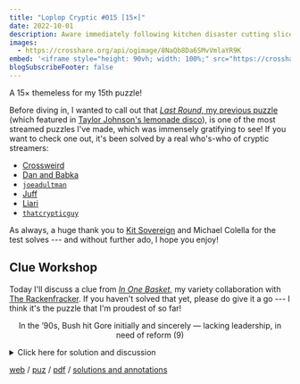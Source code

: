 ```yaml
---
title: "Loplop Cryptic #015 [15×]"
date: 2022-10-01
description: Aware immediately following kitchen disaster cutting slice of chorizo (2,3,4)
images:
  - https://crosshare.org/api/ogimage/8NaQb8Da6SMvVmlaYR9K
embed: '<iframe style="height: 90vh; width: 100%;" src="https://crosshare.org/embed/8NaQb8Da6SMvVmlaYR9K/ArvGvNkiqJRS71DkcyTunpgI9hr2" frameborder="0" allowfullscreen="true" allowtransparency="true"></iframe>'
blogSubscribeFooter: false
---
```


A 15× themeless for my 15th puzzle!

Before diving in, I wanted to call out that [_Last Round,_ my previous
puzzle](/crosswords/014/) (which featured in [Taylor Johnson's lemonade
disco](https://www.taylormadecrosswords.com/suites/blog-post-title-one-d6lj7)),
is one of the most streamed puzzles I've made, which was immensely gratifying
to see! If you want to check one out, it's been solved by a real who's-who of
cryptic streamers:

- [Crossweird](https://www.twitch.tv/videos/1600145075)
- [Dan and Babka](https://www.twitch.tv/danandbabka/video/1601153221)
- [`joeadultman`](https://www.twitch.tv/videos/1602491781)
- [Juff](https://www.twitch.tv/juffo__wup/video/1596469647)
- [Liari](https://www.twitch.tv/liari77/video/1594626247)
- [`thatcrypticguy`](https://www.twitch.tv/videos/1595904624)

As always, a huge thank you to [Kit
Sovereign](https://twitter.com/kitsovereign) and Michael Colella for the test
solves --- and without further ado, I hope you enjoy!

## Clue Workshop

Today I'll discuss a clue from [_In One
Basket,_](https://www.georgeho.org/crosswords/010/) my variety collaboration
with [The Rackenfracker](https://www.therackenfracker.com/). If you haven't
solved that yet, please do give it a go --- I think it's the puzzle that I'm
proudest of so far!

<p style="text-align:center">
In the ’90s, Bush hit Gore initially and sincerely — lacking leadership, in need of reform (9)
</p>

<details>
<summary>Click here for solution and discussion</summary>

- **Answer:** GLYCERINE
- **Definition:** In the ’90s, Bush hit
- **Wordplay:** G[ore] + ([s]INCERELY)\*

One thing which I didn't like about this clue was that the definition required
you to know the [1994 song by
Bush](https://www.youtube.com/watch?v=hOllF3TgAsM).

While I don't mind requiring solvers to know facts about the world, I try to
avoid pop culture and celebrity names: not because they don't deserve to be in
crosswords, but because they're just not what I'm good at solving! I mostly
live under a rock, and clues that ask me to know names of TV shows are about as
helpful to me as having no clue at all.

In this case though, there was something else to consider: the entry has both
variant _spellings_ (GLYCERINE in British English; GLYCERIN in American
English) and a variant _name_ (GLYCEROL). Since we were making an American
variety cryptic, we didn't feel it was fair to clue the British spelling of a
word without some indication. Defining the entry as a "Bush hit" circumvented
this problem: the song is unambiguously called Glycerine.

</details>

[web](https://crosshare.org/crosswords/8NaQb8Da6SMvVmlaYR9K/loplop-cryptic-015-15x)
/ [puz](/crosswords/loplop-015.puz)
/ [pdf](/crosswords/loplop-015.pdf)
/ [solutions and annotations](/crosswords/loplop-015-solutions.pdf)
